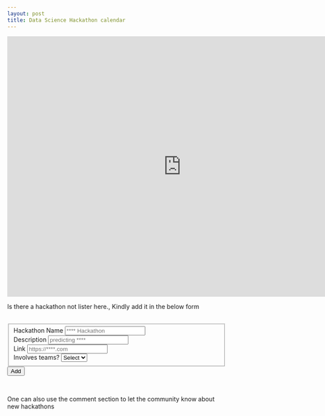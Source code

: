 ```yaml
---
layout: post
title: Data Science Hackathon calendar
---
```


<iframe src="https://calendar.google.com/calendar/embed?height=600&amp;wkst=1&amp;bgcolor=%23ffffff&amp;ctz=Asia%2FKolkata&amp;src=cHZwbWRuMzNiZGI0ZWo5YjBzNW84MzdzdGdAZ3JvdXAuY2FsZW5kYXIuZ29vZ2xlLmNvbQ&amp;color=%2333B679" style="border-width:0" width="800" height="600" frameborder="0" scrolling="no"></iframe>
<br />
<html>
<body> 	

<p> Is there a hackathon not lister here., Kindly add it in the below form</p><br />

<form id="fs-frm" name="basic-rsvp-form" accept-charset="utf-8" action="https://formspree.io/karthick11b36@gmail.com" method="post">
  <fieldset id="fs-frm-inputs">
    <label for="hack-name">Hackathon Name</label>
    <input type="text" name="name" id="hack-name" placeholder="**** Hackathon" required=""><br />
    <label for="desc">Description</label>
    <input type="text" name="name" id="desc" placeholder="predicting ****" required=""><br />
    <label for="link">Link</label>
    <input type="text" name="name" id="link" placeholder="https://****.com" required=""><br />
    <label for="team">Involves teams?</label>
    <select name="team" id="team" required="">
        <option>Select</option>
        <option value="Yes">Yes</option>
        <option value="No">No</option>
    </select><br />
    <input type="hidden" name="_subject" id="email-subject" value="RSVP">
  </fieldset>
  <input type="submit" value="Add">
</form><br />

<p> One can also use the comment section to let the community know about new hackathons </p>

</body>
</html>